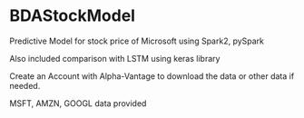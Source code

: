 # BDAStockModel
Predictive Model for stock price of Microsoft using Spark2, pySpark

Also included comparison with LSTM using keras library

Create an Account with Alpha-Vantage to download the data or other data if needed.

MSFT, AMZN, GOOGL data provided
